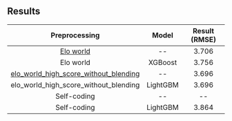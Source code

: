 ## Results
|Preprocessing|Model|Result (RMSE)|
|:--:|:--:|:--:|
|[Elo world](https://www.kaggle.com/fabiendaniel/elo-world)|--|3.706|
|Elo world|XGBoost|3.756|
|[elo_world_high_score_without_blending](https://www.kaggle.com/gpreda/elo-world-high-score-without-blending)|--|3.696|
|elo_world_high_score_without_blending|LightGBM|3.696|
|Self-coding|--|--|
|Self-coding|LightGBM|3.864|
